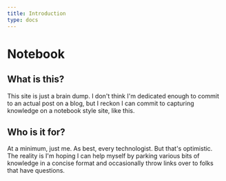 ```yaml
---
title: Introduction
type: docs
---
```


# Notebook

## What is this?

This site is just a brain dump. I don't think I'm dedicated enough to commit to an actual post on a blog, but I reckon I can commit to capturing knowledge on a notebook style site, like this.

## Who is it for?

At a minimum, just me. As best, every technologist. But that's optimistic. The reality is I'm hoping I can help myself by parking various bits of knowledge in a concise format and occasionally throw links over to folks that have questions.
